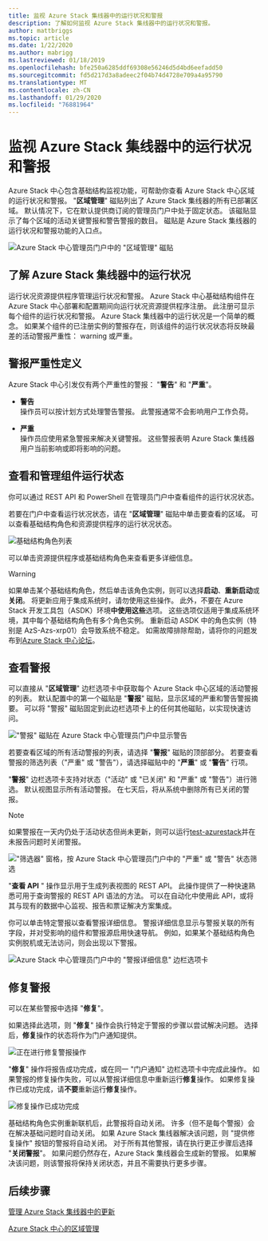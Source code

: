 ```yaml
---
title: 监视 Azure Stack 集线器中的运行状况和警报
description: 了解如何监视 Azure Stack 集线器中的运行状况和警报。
author: mattbriggs
ms.topic: article
ms.date: 1/22/2020
ms.author: mabrigg
ms.lastreviewed: 01/18/2019
ms.openlocfilehash: bfe250a6285ddf69308e56246d5d4bd6eefadd50
ms.sourcegitcommit: fd5d217d3a8adeec2f04b74d4728e709a4a95790
ms.translationtype: MT
ms.contentlocale: zh-CN
ms.lasthandoff: 01/29/2020
ms.locfileid: "76881964"
---
```

# <a name="monitor-health-and-alerts-in-azure-stack-hub"></a>监视 Azure Stack 集线器中的运行状况和警报

Azure Stack 中心包含基础结构监视功能，可帮助你查看 Azure Stack 中心区域的运行状况和警报。 "**区域管理**" 磁贴列出了 Azure Stack 集线器的所有已部署区域。 默认情况下，它在默认提供商订阅的管理员门户中处于固定状态。 该磁贴显示了每个区域的活动关键警报和警告警报的数目。 磁贴是 Azure Stack 集线器的运行状况和警报功能的入口点。

![Azure Stack 中心管理员门户中的 "区域管理" 磁贴](media/azure-stack-monitor-health/image1.png)

## <a name="understand-health-in-azure-stack-hub"></a>了解 Azure Stack 集线器中的运行状况

运行状况资源提供程序管理运行状况和警报。 Azure Stack 中心基础结构组件在 Azure Stack 中心部署和配置期间向运行状况资源提供程序注册。 此注册可显示每个组件的运行状况和警报。 Azure Stack 集线器中的运行状况是一个简单的概念。 如果某个组件的已注册实例的警报存在，则该组件的运行状况状态将反映最差的活动警报严重性： warning 或严重。

## <a name="alert-severity-definition"></a>警报严重性定义

Azure Stack 中心引发仅有两个严重性的警报： "**警告**" 和 "**严重**"。

- **警告**  
  操作员可以按计划方式处理警告警报。 此警报通常不会影响用户工作负荷。

- **严重**  
  操作员应使用紧急警报来解决关键警报。 这些警报表明 Azure Stack 集线器用户当前影响或即将影响的问题。


## <a name="view-and-manage-component-health-state"></a>查看和管理组件运行状态

你可以通过 REST API 和 PowerShell 在管理员门户中查看组件的运行状况状态。

若要在门户中查看运行状况状态，请在 "**区域管理**" 磁贴中单击要查看的区域。 可以查看基础结构角色和资源提供程序的运行状况状态。

![基础结构角色列表](media/azure-stack-monitor-health/image2.png)

可以单击资源提供程序或基础结构角色来查看更多详细信息。

> [!WARNING]  
> 如果单击某个基础结构角色，然后单击该角色实例，则可以选择**启动**、**重新启动**或**关闭**。 将更新应用于集成系统时，请勿使用这些操作。 此外，不要在 Azure Stack 开发工具包（ASDK）环境**中使用这些**选项。 这些选项仅适用于集成系统环境，其中每个基础结构角色有多个角色实例。 重新启动 ASDK 中的角色实例（特别是 AzS-Azs-xrp01）会导致系统不稳定。 如需故障排除帮助，请将你的问题发布到[Azure Stack 中心论坛](https://aka.ms/azurestackforum)。
>

## <a name="view-alerts"></a>查看警报

可以直接从 "**区域管理**" 边栏选项卡中获取每个 Azure Stack 中心区域的活动警报的列表。 默认配置中的第一个磁贴是 "**警报**" 磁贴，显示区域的严重和警告警报摘要。 可以将 "警报" 磁贴固定到此边栏选项卡上的任何其他磁贴，以实现快速访问。

!["警报" 磁贴在 Azure Stack 中心管理员门户中显示警告](media/azure-stack-monitor-health/image3.png)

 若要查看区域的所有活动警报的列表，请选择 "**警报**" 磁贴的顶部部分。 若要查看警报的筛选列表（"严重" 或 "警告"），请选择磁贴中的 "**严重**" 或 "**警告**" 行项。

"**警报**" 边栏选项卡支持对状态（"活动" 或 "已关闭" 和 "严重" 或 "警告"）进行筛选。 默认视图显示所有活动警报。 在七天后，将从系统中删除所有已关闭的警报。

>[!Note]
>如果警报在一天内仍处于活动状态但尚未更新，则可以运行[test-azurestack](azure-stack-diagnostic-test.md)并在未报告问题时关闭警报。

!["筛选器" 窗格，按 Azure Stack 中心管理员门户中的 "严重" 或 "警告" 状态筛选](media/azure-stack-monitor-health/alert-view.png)

"**查看 API** " 操作显示用于生成列表视图的 REST API。 此操作提供了一种快速熟悉可用于查询警报的 REST API 语法的方法。 可以在自动化中使用此 API，或将其与现有的数据中心监视、报告和票证解决方案集成。

你可以单击特定警报以查看警报详细信息。 警报详细信息显示与警报关联的所有字段，并对受影响的组件和警报源启用快速导航。 例如，如果某个基础结构角色实例脱机或无法访问，则会出现以下警报。  

![Azure Stack 中心管理员门户中的 "警报详细信息" 边栏选项卡](media/azure-stack-monitor-health/alert-detail.png)

## <a name="repair-alerts"></a>修复警报

可以在某些警报中选择 "**修复**"。

如果选择此选项，则 "**修复**" 操作会执行特定于警报的步骤以尝试解决问题。 选择后，**修复**操作的状态将作为门户通知提供。

![正在进行修复警报操作](media/azure-stack-monitor-health/repair-in-progress.png)

"**修复**" 操作将报告成功完成，或在同一 "门户通知" 边栏选项卡中完成此操作。  如果警报的修复操作失败，可以从警报详细信息中重新运行**修复**操作。 如果修复操作已成功完成，请**不要**重新运行**修复**操作。

![修复操作已成功完成](media/azure-stack-monitor-health/repair-completed.png)

基础结构角色实例重新联机后，此警报将自动关闭。 许多（但不是每个警报）会在解决基础问题时自动关闭。 如果 Azure Stack 集线器解决该问题，则 "提供修复操作" 按钮的警报将自动关闭。 对于所有其他警报，请在执行更正步骤后选择 "**关闭警报**"。 如果问题仍然存在，Azure Stack 集线器会生成新的警报。 如果解决该问题，则该警报将保持关闭状态，并且不需要执行更多步骤。

## <a name="next-steps"></a>后续步骤

[管理 Azure Stack 集线器中的更新](azure-stack-updates.md)

[Azure Stack 中心的区域管理](azure-stack-region-management.md)
